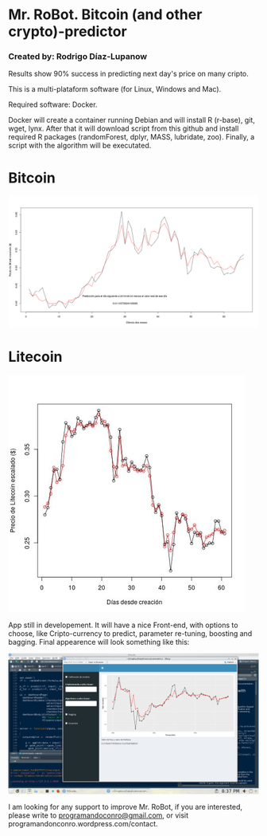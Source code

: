 # Mr. RoBot. Bitcoin (and other crypto)-predictor
### Created by: Rodrigo Díaz-Lupanow

Results show 90% success in predicting next day's price on many cripto.

This is a multi-plataform software (for Linux, Windows and Mac).

Required software: Docker. 

Docker will create a container running Debian and will install R (r-base), git, wget, lynx. After that it will download script from this github and install required R packages (randomForest, dplyr, MASS, lubridate, zoo). Finally, a script with the algorithm will be executated. 

# Bitcoin

![alt text](https://github.com/progamandoconro/Bitcoin-prediction/blob/master/bitcoin_5_ago_2019?raw=true)

# Litecoin

![alt text](https://raw.githubusercontent.com/progamandoconro/Bitcoin-prediction/master/Screenshot_20190806_160605.png)

App still in developement. It will have a nice Front-end, with options to choose, like Cripto-currency to predict, parameter re-tuning, boosting and bagging. Final appearence will look something like this: 

![alt text](https://raw.githubusercontent.com/progamandoconro/Bitcoin-prediction/master/Screenshot_20190727_203738.png) 

I am looking for any support to improve Mr. RoBot, if you are interested, please write to programandoconro@gmail.com, or visit programandonconro.wordpress.com/contact. 
